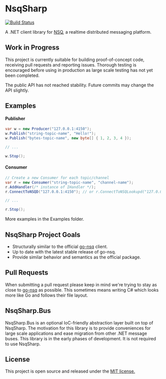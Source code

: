NsqSharp
========

[![Build Status](https://travis-ci.org/judwhite/NsqSharp.svg?branch=master)](https://travis-ci.org/judwhite/NsqSharp)

A .NET client library for [NSQ](https://github.com/bitly/nsq), a realtime distributed messaging platform.

## Work in Progress

This project is currently suitable for building proof-of-concept code, receiving pull requests and reporting issues. Thorough testing is encouraged before using in production as large scale testing has not yet been completed.

The public API has not reached stability. Future commits may change the API slightly.

## Examples

#### Publisher

```C#
var w = new Producer("127.0.0.1:4150");
w.Publish("string-topic-name", "Hello!");
w.Publish("bytes-topic-name", new byte[] { 1, 2, 3, 4 });

// ...

w.Stop();
```

#### Consumer

```C#
// Create a new Consumer for each topic/channel
var r = new Consumer("string-topic-name", "channel-name");
r.AddHandler(/* instance of IHandler */);
r.ConnectToNSQD("127.0.0.1:4150"); // or r.ConnectToNSQLookupd("127.0.0.1:4161");

// ...

r.Stop();
```

More examples in the Examples folder.

## NsqSharp Project Goals
- Structurally similar to the official [go-nsq](https://github.com/bitly/go-nsq) client.
- Up to date with the latest stable release of go-nsq.
- Provide similar behavior and semantics as the official package.

## Pull Requests

When submitting a pull request please keep in mind we're trying to stay as close to [go-nsq](https://github.com/bitly/go-nsq) as possible. This sometimes means writing C# which looks more like Go and follows their file layout.

## NsqSharp.Bus

NsqSharp.Bus is an optional IoC-friendly abstraction layer built on top of NsqSharp. The motivation for this library is to provide conveniences for large scale applications and ease migration from other .NET message buses. This library is in the early phases of development. It is not required to use NsqSharp.

## License

This project is open source and released under the [MIT license.](LICENSE)
